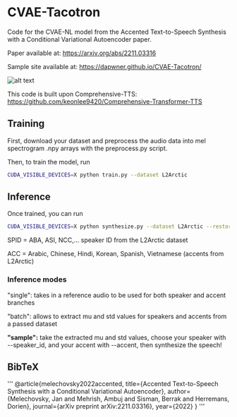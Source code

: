 # CVAE-Tacotron
Code for the CVAE-NL model from the Accented Text-to-Speech Synthesis with a Conditional Variational Autoencoder paper.

Paper available at: https://arxiv.org/abs/2211.03316

Sample site available at: https://dapwner.github.io/CVAE-Tacotron/

![alt text](https://github.com/Dapwner/CVAE-Tacotron/blob/main/schematic.png)

This code is built upon Comprehensive-TTS: https://github.com/keonlee9420/Comprehensive-Transformer-TTS

## Training
First, download your dataset and preprocess the audio data into mel spectrogram .npy arrays with the preprocess.py script.

Then, to train the model, run
```bash
CUDA_VISIBLE_DEVICES=X python train.py --dataset L2Arctic
```
## Inference
Once trained, you can run
```bash
CUDA_VISIBLE_DEVICES=X python synthesize.py --dataset L2Arctic --restore_step [N] --mode [batch/single/sample] --text [TXT] --speaker_id [SPID] --accent [ACC]
```
SPID = ABA, ASI, NCC,... speaker ID from the L2Arctic dataset

ACC = Arabic, Chinese, Hindi, Korean, Spanish, Vietnamese (accents from L2Arctic)

### Inference modes

"single": takes in a reference audio to be used for both speaker and accent branches

"batch": allows to extract mu and std values for speakers and accents from a passed dataset

**"sample":** take the extracted mu and std values, choose your speaker with --speaker_id, and your accent with --accent, then synthesize the speech!

## BibTeX
'''
@article{melechovsky2022accented,
  title={Accented Text-to-Speech Synthesis with a Conditional Variational Autoencoder},
  author={Melechovsky, Jan and Mehrish, Ambuj and Sisman, Berrak and Herremans, Dorien},
  journal={arXiv preprint arXiv:2211.03316},
  year={2022}
}
'''
